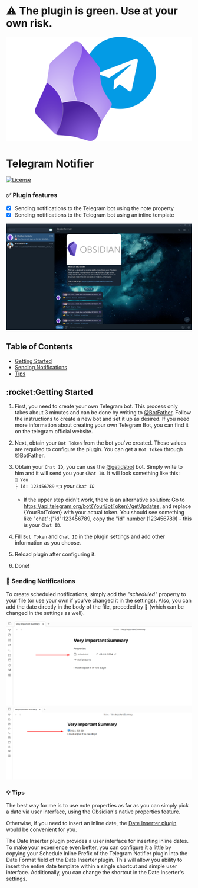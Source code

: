 # :warning: The plugin is green. Use at your own risk.

<img src="https://github.com/MirAlexSky/obsidian-telegram-notifier/blob/master/images/telegram-obsidian.png" width="800">

# Telegram Notifier
[![License](http://poser.pugx.org/miralexsky/ozon-logistics-api/license)](https://packagist.org/packages/miralexsky/ozon-logistics-api)

### :white_check_mark: Plugin features
- [X] Sending notifications to the Telegram bot using the note property
- [X] Sending notifications to the Telegram bot using an inline template

![screen-telegram](https://github.com/MirAlexSky/obsidian-telegram-notifier/blob/master/images/screen3.png "Screen Telegram")

## Table of Contents
* [Getting Started](#rocketgetting-started)
* [Sending Notifications](#bell-sending-notifications)
* [Tips](#bulb-tips)

<h2>:rocket:Getting Started</h2>

1. First, you need to create your own Telegram bot.
This process only takes about 3 minutes and can be done by writing to [@BotFather](https://t.me/BotFather).
Follow the instructions to create a new bot and set it up as desired.
If you need more information about creating your own Telegram Bot, you can find it on the telegram official website.

2. Next, obtain your `Bot Token` from the bot you've created. These values are required to configure the plugin.
You can get a `Bot Token` through @BotFather. 

3. Obtain your `Chat ID`, you can use the [@getidsbot](https://t.me/getidsbot) bot. 
Simply write to him and it will send you your `Chat ID`. It will look something like this:<br> 
`👤 You` <br>
   `├ id: 123456789` :point_left: _your `Chat ID`_
   * If the upper step didn't work, there is an alternative solution:
	 Go to https://api.telegram.org/bot{YourBotToken}/getUpdates,
	 and replace {YourBotToken} with your actual token.
	 You should see something like "chat":{"id":123456789, copy the "id" number (123456789) - this is your `Chat ID`.

4. Fill `Bot Token` and `Chat ID` in the plugin settings and add other information as you choose.
5. Reload plugin after configuring it. 
6. Done!

### :bell: Sending Notifications
To create scheduled notifications, simply add the _"scheduled"_
property to your file (or use your own if you've changed it in the settings). 
Also, you can add the date directly in the body of the file, preceded by 📅 (which can be changed in the settings as well).

![screen](https://github.com/MirAlexSky/obsidian-telegram-notifier/blob/master/images/screen2.png "Screen #2")
![screen](https://github.com/MirAlexSky/obsidian-telegram-notifier/blob/master/images/screen1.png "Screen #1")

### :bulb: Tips

The best way for me is to use note properties as far as you
can simply pick a date via user interface, using the Obsidian's native properties feature.

Otherwise, if you need to insert an inline date, the 
[Date Inserter plugin](https://github.com/namikaze-40p/obsidian-date-inserter)
would be convenient for you.

The Date Inserter plugin provides a user interface for inserting inline dates. 
To make your experience even better, you can configure it a little by copying 
your Schedule Inline Prefix of the Telegram Notifier plugin 
into the Date Format field of the Date Inserter plugin. 
This will allow you ability to insert the entire date template
within a single shortcut and simple user interface. 
Additionally, you can change the shortcut in the Date Inserter's settings.
